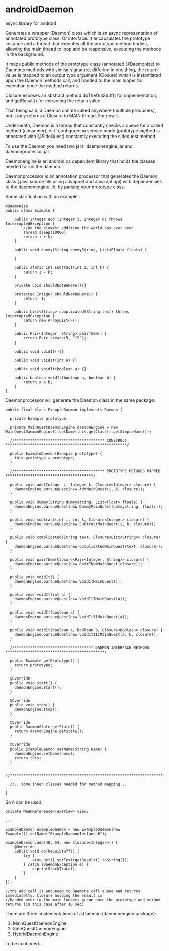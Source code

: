 # androidDaemon
async library for android


Generates a wrapper (Daemon) class which is an async representation of annotated prototype class. Or interface.
It encapsulates the prototype instance and a thread that executes all the prototype method bodies,
allowing the main thread to loop and be responsive, executing the methods in the background.

It maps public methods of the prototype class (annotated @Daemonize) to Daemons methods with similar signature,
differing in one thing, the return value is mapped to an output type argument (Closure<ReturnType>) which is instantiated 
upon the Daemon methods call, and handed to the main looper for execution once the method returns.
    
Closure exposes an abstract method doTheGuiStuff() for implementation, and getResult() for extracting the return value.

That being said, a Daemon can be called anywhere (multiple producers), but it only returns a Closure to MAIN thread.
For now :)

Underneath, Daemon is a thread that constantly checks a queue for a called method (consumer), or if configured in service 
mode (prototype method is annotated with @SideQuest) constantly executing the sidequest method.

To use the Daemon you need two jars: daemonengine.jar and daemonprocessor.jar.

Daemonengine is an android os dependent library that holds the classes needed to run the daemon.

Daemonprocessor is an annotation processor that generates the Daemon class (.java source file using Javapoet and Java apt 
api) with dependencies to the daemonengine lib, by parsing your prototype class.

Some clarification with an example:

    @Daemonize
    public class Example {

        public Integer add (Integer i, Integer k) throws InterruptedException {
            //Do the slowest addition the world has ever seen
            Thread.sleep(10000);
            return i + k;
        }

        public void dummy(String dummyString, List<Float> floats) {

        }

        public static int subtract(int i, int k) {
            return i - k;
        }

        private void shouldNotBeHere(){}

        protected Integer shouldNorBeHere() {
            return  1;
        }

        public List<String> complicated(String text) throws InterruptedException {
            return new ArrayList<>();
        }

        public Pair<Integer, String> pairThem() {
            return Pair.create(5, "12");
        }

        public void voidIt(){}

        public void voidIt(int a) {}

        public void voidIt(boolean a) {}

        public boolean voidIt(boolean a, boolean b) {
            return a & b;
        }
    }

Daemonprocessor will generate the Daemon class in the same package:

    public final class ExampleDaemon implements Daemon {

      private Example prototype;

      private MainQuestDaemonEngine daemonEngine = new MainQuestDaemonEngine().setName(this.getClass().getSimpleName());

      //**************************************** CONSTRUCT ******************************************************/

      public ExampleDaemon(Example prototype) {
        this.prototype = prototype;
      }

      //**************************************** PROTOTYPE METHODS MAPPED ***************************************/

      public void add(Integer i, Integer k, Closure<Integer> closure) {
        daemonEngine.pursueQuest(new AddMainQuest(i, k, closure));
      }

      public void dummy(String dummystring, List<Float> floats) {
        daemonEngine.pursueQuest(new DummyMainQuest(dummystring, floats));
      }

      public void subtract(int i, int k, Closure<Integer> closure) {
        daemonEngine.pursueQuest(new SubtractMainQuest(i, k, closure));
      }

      public void complicated(String text, Closure<List<String>> closure) {
        daemonEngine.pursueQuest(new ComplicatedMainQuest(text, closure));
      }

      public void pairThem(Closure<Pair<Integer, String>> closure) {
        daemonEngine.pursueQuest(new PairThemMainQuest(closure));
      }

      public void voidIt() {
        daemonEngine.pursueQuest(new VoidItMainQuest());
      }

      public void voidIt(int a) {
        daemonEngine.pursueQuest(new VoidItIMainQuest(a));
      }

      public void voidIt(boolean a) {
        daemonEngine.pursueQuest(new VoidItIIMainQuest(a));
      }

      public void voidIt(boolean a, boolean b, Closure<Boolean> closure) {
        daemonEngine.pursueQuest(new VoidItIIIMainQuest(a, b, closure));
      }

      //*********************************** DAEMON INTERFACE METHODS ********************************************/

      public Example getPrototype() {
        return prototype;
      }

      @Override
      public void start() {
        daemonEngine.start();
      }

      @Override
      public void stop() {
        daemonEngine.stop();
      }

      @Override
      public DaemonState getState() {
        return daemonEngine.getState();
      }

      @Override
      public ExampleDaemon setName(String name) {
        daemonEngine.setName(name);
        return this;
      }

      //********************************************************************************************************/

      //...some inner classes needed for method mapping...

    }

So it can be used:

    private WeakReference<TextView> view;

    ...

    ExampleDaemon exampleDaemon = new ExampleDaemon(new Example()).setName("ExampleDaemonInstance0");

    exampleDaemon.add(48, 54, new Closure<Integer>() {
        @Override
        public void doTheGuiStuff() {
            try {
                view.get().setText(getResult().toString());
            } catch (DaemonException e) {
                e.printStackTrace();
            }
        }
    });
    
    //the add call is enqueued to Daemons call queue and returns immediatelty. Closure holding the result is
    //handed over to the main loopers queue once the prototype add method returns (in this case after 10 sec)

There are three implementations of a Daemon (daemonengine package):
1. MainQuestDaemonEngine
2. SideQuestDaemonEngine
3. HybridDaemonEngine

To be continued...
